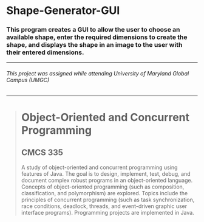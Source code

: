 # Shape-Generator-GUI
### This program creates a GUI to allow the user to choose an available shape, enter the required dimensions to create the shape, and displays the shape in an image to the user with their  entered dimensions.

---
###### This project was assigned while attending University of Maryland Global Campus (UMGC)
---

><h1>Object-Oriented and Concurrent Programming</h1>
><h2>CMCS 335</h2>
><p>A study of object-oriented and concurrent programming using features of Java. The goal is to design, implement, test, debug, and document complex robust programs in an object-oriented language. Concepts of object-oriented programming (such as composition, classification, and polymorphism) are explored. Topics include the principles of concurrent programming (such as task synchronization, race conditions, deadlock, threads, and event-driven graphic user interface programs). Programming projects are implemented in Java.</p>
